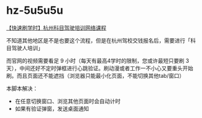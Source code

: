 # hz-5u5u5u

[【快速刷学时】杭州科目驾驶培训网络课程](https://greasyfork.org/zh-CN/scripts/395005-%E5%88%B7%E5%AD%A6%E6%97%B6-%E6%9D%AD%E5%B7%9E%E7%A7%91%E7%9B%AE%E9%A9%BE%E9%A9%B6%E5%9F%B9%E8%AE%AD%E7%BD%91%E7%BB%9C%E8%AF%BE%E7%A8%8B)

不知道其他地区是不是也要这个流程，但是在杭州驾校交钱报名后，需要进行「科目驾驶人培训」

而官网的视频需要看足 9 小时（每天有最高4学时的限制，您或许最短只要刷 3 天），中间还好不定时弹框进行心跳验证。刷动漫或者工作一不小心又要重头开始刷。而且页面还不能遮挡（浏览器只能最小化页面，不能切换其他tab/窗口）

本脚本解决：
- 在任意切换窗口、浏览其他页面时会自动计时
- 如果有验证弹窗，发送桌面通知
